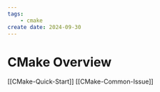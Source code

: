 ```yaml
---
tags: 
    - cmake
create date: 2024-09-30
---
```


# CMake Overview

[[CMake-Quick-Start]]
[[CMake-Common-Issue]]

